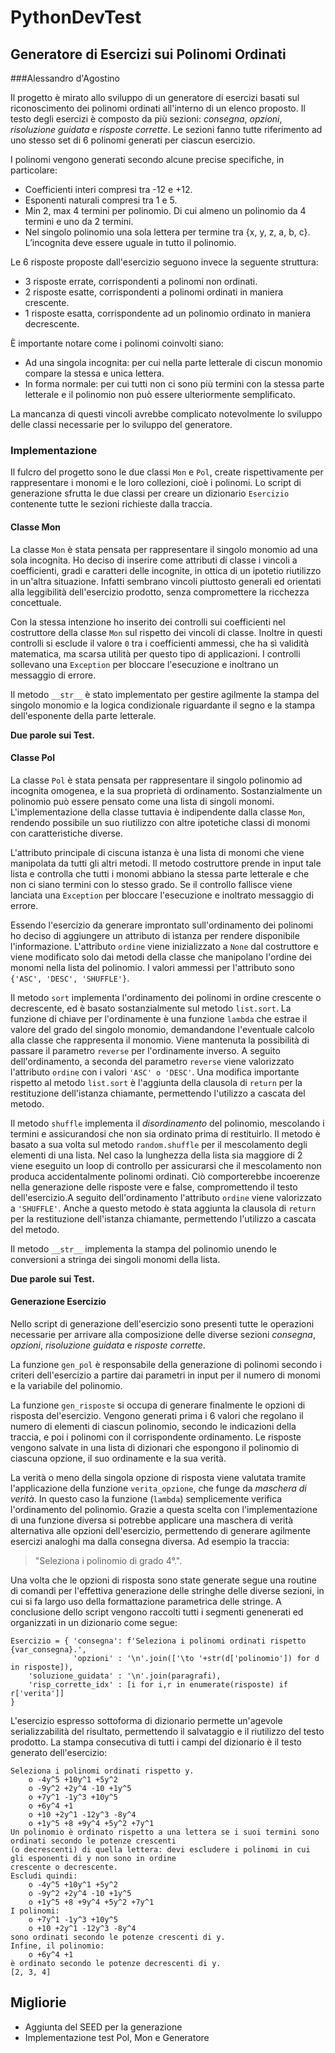 # PythonDevTest

## Generatore di Esercizi sui Polinomi Ordinati
###Alessandro d'Agostino

Il progetto è mirato allo sviluppo di un generatore di esercizi basati sul riconoscimento dei polinomi ordinati all'interno di un elenco proposto.
Il testo degli esercizi è composto da più sezioni: *consegna*, *opzioni*, *risoluzione guidata* e *risposte corrette*. Le sezioni fanno tutte riferimento ad uno stesso set di 6 polinomi generati per ciascun esercizio.

I polinomi vengono generati secondo alcune precise specifiche, in particolare:
* Coefficienti interi compresi tra -12 e +12.
* Esponenti naturali compresi tra 1 e 5.
* Min 2, max 4 termini per polinomio. Di cui almeno un polinomio da 4 termini e uno da 2 termini.
* Nel singolo polinomio una sola lettera per termine tra {x, y, z, a, b, c}. L’incognita deve essere uguale in tutto il polinomio.

Le 6 risposte proposte dall'esercizio seguono invece la seguente struttura:
* 3 risposte errate, corrispondenti a polinomi non ordinati.
* 2 risposte esatte, corrispondenti a polinomi ordinati in maniera crescente.
* 1 risposte esatta, corrispondente ad un polinomio ordinato in maniera decrescente.

È importante notare come i polinomi coinvolti siano:
* Ad una singola incognita: per cui nella parte letterale di ciscun monomio compare la stessa e unica lettera.
* In forma normale: per cui tutti non ci sono più termini con la stessa parte letterale e il polinomio non può essere ulteriormente semplificato.

La mancanza di questi vincoli avrebbe complicato notevolmente lo sviluppo delle classi necessarie per lo sviluppo del generatore.

### Implementazione

Il fulcro del progetto sono le due classi ``Mon`` e ``Pol``, create rispettivamente per rappresentare i monomi e le loro collezioni, cioè i polinomi. Lo script di generazione sfrutta le due classi per creare un dizionario ``Esercizio`` contenente tutte le sezioni richieste dalla traccia.

#### Classe Mon

La classe ``Mon`` è stata pensata per rappresentare il singolo monomio ad una sola incognita. Ho deciso di inserire come attributi di classe i vincoli a coefficienti, gradi e caratteri delle incognite, in ottica di un ipotetio riutilizzo in un'altra situazione. Infatti sembrano vincoli piuttosto generali ed orientati alla leggibilità dell'esercizio prodotto, senza compromettere la ricchezza concettuale.

Con la stessa intenzione ho inserito dei controlli sui coefficienti nel costruttore della classe ``Mon`` sul rispetto dei vincoli di classe. Inoltre in questi controlli si esclude il valore ``0`` tra i coefficienti ammessi, che ha sì validità matematica, ma scarsa utilità per questo tipo di applicazioni. I controlli sollevano una ``Exception`` per bloccare l'esecuzione e inoltrano un messaggio di errore.

Il metodo ``__str__`` è stato implementato per gestire agilmente la stampa del singolo monomio e la logica condizionale riguardante il segno e la stampa dell'esponente della parte letterale.

**Due parole sui Test.**

#### Classe Pol

La classe ``Pol`` è stata pensata per rappresentare il singolo polinomio ad incognita omogenea, e la sua proprietà di ordinamento. Sostanzialmente un polinomio può essere pensato come una lista di singoli monomi. L'implementazione della classe tuttavia è indipendente dalla classe ``Mon``, rendendo possibile un suo riutilizzo con altre ipotetiche classi di monomi con caratteristiche diverse.

L'attributo principale di ciscuna istanza è una lista di monomi che viene manipolata da tutti gli altri metodi. Il metodo costruttore prende in input tale lista e controlla che tutti i monomi abbiano la stessa parte letterale e che non ci siano termini con lo stesso grado. Se il controllo fallisce viene lanciata una ``Exception`` per bloccare l'esecuzione e inoltrato messaggio di errore.

Essendo l'esercizio da generare improntato sull'ordinamento dei polinomi ho deciso di aggiungere un attributo di istanza per rendere disponibile l'informazione. L'attributo ``ordine`` viene inizializzato a ``None`` dal costruttore e viene modificato solo dai metodi della classe che manipolano l'ordine dei monomi nella lista del polinomio. I valori ammessi per l'attributo sono ``{'ASC', 'DESC', 'SHUFFLE'}``.

Il metodo ``sort`` implementa l'ordinamento dei polinomi in ordine crescente o decrescente, ed è basato sostanzialmente sul metodo ``list.sort``. La funzione di chiave per l'ordinamente è una funzione ``lambda`` che estrae il valore del grado del singolo monomio, demandandone l'eventuale calcolo alla classe che rappresenta il monomio. Viene mantenuta la possibilità di passare il parametro ``reverse`` per l'ordinamente inverso. A seguito dell'ordinamento, a seconda del parametro ``reverse`` viene valorizzato l'attributo ``ordine`` con i valori ``'ASC' o 'DESC'``. Una modifica importante rispetto al metodo ``list.sort`` è l'aggiunta della clausola di ``return`` per la restituzione dell'istanza chiamante, permettendo l'utilizzo a cascata del metodo.

Il metodo ``shuffle`` implementa il *disordinamento* del polinomio, mescolando i termini e assicurandosi che non sia ordinato prima di restituirlo. Il metodo è basato a sua volta sul metodo ``random.shuffle`` per il mescolamento degli elementi di una lista. Nel caso la lunghezza della lista sia maggiore di 2 viene eseguito un loop di controllo per assicurarsi che il mescolamento non produca accidentalmente polinomi ordinati. Ciò comporterebbe incoerenze nella generazione delle risposte vere e false, compromettendo il testo dell'esercizio.A seguito dell'ordinamento l'attributo ``ordine`` viene valorizzato a ``'SHUFFLE'``. Anche a questo metodo è stata aggiunta la clausola di ``return`` per la restituzione dell'istanza chiamante, permettendo l'utilizzo a cascata del metodo.

Il metodo ``__str__`` implementa la stampa del polinomio unendo le conversioni a stringa dei singoli monomi della lista.

**Due parole sui Test.**

#### Generazione Esercizio

Nello script di generazione dell'esercizio sono presenti tutte le operazioni necessarie per arrivare alla composizione delle diverse sezioni *consegna*, *opzioni*, *risoluzione guidata* e *risposte corrette*.

La funzione ``gen_pol`` è responsabile della generazione di polinomi secondo i criteri dell'esercizio a partire dai parametri in input per il numero di monomi e la variabile del polinomio.

La funzione ``gen_risposte`` si occupa di generare finalmente le opzioni di risposta del'esercizio. Vengono generati prima i 6 valori che regolano il numero di elementi di ciascun polinomio, secondo le indicazioni della traccia, e poi i polinomi con il corrispondente ordinamento. Le risposte vengono salvate in una lista di dizionari che espongono il polinomio di ciascuna opzione, il suo ordinamente e la sua verità.

La verità o meno della singola opzione di risposta viene valutata tramite l'applicazione della funzione ``verita_opzione``, che funge da *maschera di verità*. In questo caso la funzione (``lambda``) semplicemente verifica l'ordinamento del polinomio. Grazie a questa scelta con l'implementazione di una funzione diversa si potrebbe applicare una maschera di verità alternativa alle opzioni dell'esercizio, permettendo di generare agilmente esercizi analoghi ma dalla consegna diversa. Ad esempio  la traccia:

>"Seleziona i polinomio di grado 4°.".

Una volta che le opzioni di risposta sono state generate segue una routine di comandi per l'effettiva generazione delle stringhe delle diverse sezioni, in cui si fa largo uso della formattazione parametrica delle stringe. A conclusione dello script vengono raccolti tutti i segmenti genenerati ed organizzati in un dizionario come segue:

```
Esercizio = { 'consegna': f'Seleziona i polinomi ordinati rispetto {var_consegna}.',
              'opzioni' : '\n'.join(['\to '+str(d['polinomio']) for d in risposte]),
    'soluzione_guidata' : '\n'.join(paragrafi),
    'risp_corrette_idx' : [i for i,r in enumerate(risposte) if r['verita']]
}
```
L'esercizio espresso sottoforma di dizionario permette un'agevole serializzabilità del risultato, permettendo il salvataggio e il riutilizzo del testo prodotto.
La stampa consecutiva di tutti i campi del dizionario è il testo generato dell'esercizio:

```
Seleziona i polinomi ordinati rispetto y.
	o -4y^5 +10y^1 +5y^2
	o -9y^2 +2y^4 -10 +1y^5
	o +7y^1 -1y^3 +10y^5
	o +6y^4 +1
	o +10 +2y^1 -12y^3 -8y^4
	o +1y^5 +8 +9y^4 +5y^2 +7y^1
Un polinomio è ordinato rispetto a una lettera se i suoi termini sono ordinati secondo le potenze crescenti
(o decrescenti) di quella lettera: devi escludere i polinomi in cui gli esponenti di y non sono in ordine
crescente o decrescente.
Escludi quindi:
	o -4y^5 +10y^1 +5y^2
	o -9y^2 +2y^4 -10 +1y^5
	o +1y^5 +8 +9y^4 +5y^2 +7y^1
I polinomi:
	o +7y^1 -1y^3 +10y^5
	o +10 +2y^1 -12y^3 -8y^4
sono ordinati secondo le potenze crescenti di y.
Infine, il polinomio:
	o +6y^4 +1
è ordinato secondo le potenze decrescenti di y.
[2, 3, 4]
```

## Migliorie
* Aggiunta del SEED per la generazione
* Implementazione test Pol, Mon e Generatore
